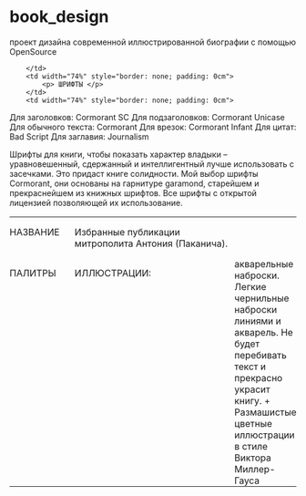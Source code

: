 # book_design
проект дизайна современной иллюстрированной биографии с помощью OpenSource
<table width="100%" cellpadding="0" cellspacing="0">
	<col width="66*">
	<col width="190*">
	<tr valign="top">
		<td width="26%" style="border: none; padding: 0cm">
			<p>НАЗВАНИЕ</p>
		</td>
		<td width="74%" style="border: none; padding: 0cm">
			<p>Избранные публикации митрополита
			Антония (Паканича). 
			</p>
		</td>
	</tr>
	<tr valign="top">
		<td width="26%" style="border: none; padding: 0cm">
			<p> ПАЛИТРЫ</p>
		</td>
		
		</td>
		<td width="74%" style="border: none; padding: 0cm">
			<p> ШРИФТЫ </p>
		</td>
		<td width="74%" style="border: none; padding: 0cm">
Для заголовков: Cormorant SC
Для подзаголовков: Cormorant Unicase
Для обычного текста: Cormorant
Для врезок: Cormorant Infant
Для цитат: Bad Script
Для заглавия: Journalism

Шрифты для книги, чтобы показать характер владыки – уравновешенный, сдержанный и интеллигентный лучше использовать с засечками. Это придаст книге солидности. Мой выбор шрифты Cormorant, они основаны на гарнитуре garamond, старейшем и прекраснейшем из книжных шрифтов. Все шрифты с открытой лицензией позволяющей их использование.

</td>
		<td width="74%" style="border: none; padding: 0cm">
			<p> ИЛЛЮСТРАЦИИ: </p>
		</td>
		<td width="74%" style="border: none; padding: 0cm">
акварельные наброски. Легкие чернильные наброски линиями и акварель. Не будет перебивать текст и прекрасно украсит книгу.  + Размашистые цветные иллюстрации в стиле Виктора Миллер-Гауса

		
</table>

